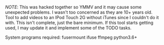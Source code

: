 *NOTE*: This was hacked together so YMMV and it may cause some unexpected problems. I wasn't too concerned as they are 10+ years old.
Tool to add videos to an IPod Touch 2G without iTunes since I couldn't do it with. This isn't complete, just the bare minimum. If this tool starts getting used, I may update it and implement some of the TODO tasks.

System programs required:
fusermount
ifuse
ffmpeg
python3.6+
